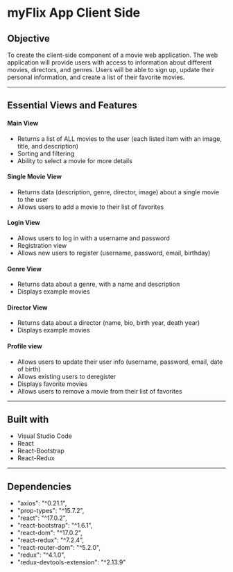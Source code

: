 # **myFlix App Client Side**

## **Objective**

To create the client-side component of a movie web application. The web application will provide users with access to information about different movies, directors, and genres. Users will be able to sign up, update their personal information, and create a list of their favorite movies.

---

## **Essential Views and Features**

#### **Main View**

- Returns a list of ALL movies to the user (each listed item with an image, title, and description)
- Sorting and filtering
- Ability to select a movie for more details

#### **Single Movie View**
- Returns data (description, genre, director, image) about a single movie to the user
- Allows users to add a movie to their list of favorites

#### **Login View**
- Allows users to log in with a username and password
- Registration view
- Allows new users to register (username, password, email, birthday)

#### **Genre View**
- Returns data about a genre, with a name and description
- Displays example movies

#### **Director View**
- Returns data about a director (name, bio, birth year, death year)
- Displays example movies

#### **Profile view**
- Allows users to update their user info (username, password, email, date of birth)
- Allows existing users to deregister
- Displays favorite movies
- Allows users to remove a movie from their list of favorites

---

## **Built with**

- Visual Studio Code
- React
- React-Bootstrap
- React-Redux

---

## **Dependencies**

- "axios": "^0.21.1",
- "prop-types": "^15.7.2",
- "react": "^17.0.2",
- "react-bootstrap": "^1.6.1",
- "react-dom": "^17.0.2",
- "react-redux": "^7.2.4",
- "react-router-dom": "^5.2.0",
- "redux": "^4.1.0",
- "redux-devtools-extension": "^2.13.9"